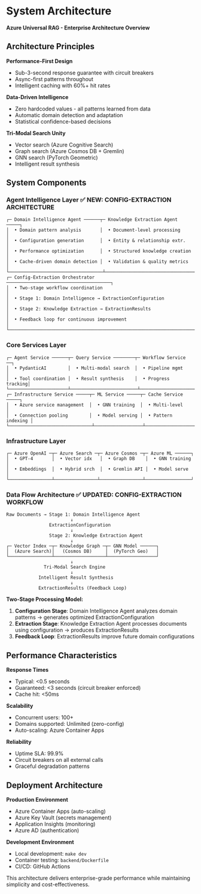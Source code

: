 # System Architecture

**Azure Universal RAG - Enterprise Architecture Overview**

## Architecture Principles

**Performance-First Design**
- Sub-3-second response guarantee with circuit breakers
- Async-first patterns throughout
- Intelligent caching with 60%+ hit rates

**Data-Driven Intelligence**
- Zero hardcoded values - all patterns learned from data
- Automatic domain detection and adaptation
- Statistical confidence-based decisions

**Tri-Modal Search Unity**
- Vector search (Azure Cognitive Search)
- Graph search (Azure Cosmos DB + Gremlin)
- GNN search (PyTorch Geometric)
- Intelligent result synthesis

## System Components

### Agent Intelligence Layer ✅ **NEW: CONFIG-EXTRACTION ARCHITECTURE**
```
┌─ Domain Intelligence Agent ──────┬─ Knowledge Extraction Agent ─────┐
│  • Domain pattern analysis       │  • Document-level processing     │
│  • Configuration generation      │  • Entity & relationship extr.   │
│  • Performance optimization      │  • Structured knowledge creation │
│  • Cache-driven domain detection │  • Validation & quality metrics  │
└───────────────────────────────────┴───────────────────────────────────┘
┌─ Config-Extraction Orchestrator ───────────────────────────────────────┐
│  • Two-stage workflow coordination                                     │
│  • Stage 1: Domain Intelligence → ExtractionConfiguration              │
│  • Stage 2: Knowledge Extraction → ExtractionResults                   │
│  • Feedback loop for continuous improvement                            │
└─────────────────────────────────────────────────────────────────────────┘
```

### Core Services Layer
```
┌─ Agent Service ──────┬─ Query Service ────────┬─ Workflow Service ──┐
│  • PydanticAI        │  • Multi-modal search  │  • Pipeline mgmt    │
│  • Tool coordination │  • Result synthesis    │  • Progress tracking│
└──────────────────────┴─────────────────────────┴─────────────────────┘
┌─ Infrastructure Service ─────┬─ ML Service ─────┬─ Cache Service ─────┐
│  • Azure service management  │  • GNN training  │  • Multi-level      │
│  • Connection pooling        │  • Model serving │  • Pattern indexing │
└───────────────────────────────┴──────────────────┴─────────────────────┘
```

### Infrastructure Layer
```
┌─ Azure OpenAI ─┬─ Azure Search ─┬─ Azure Cosmos ─┬─ Azure ML ──────┐
│  • GPT-4       │  • Vector idx   │  • Graph DB    │  • GNN training │
│  • Embeddings  │  • Hybrid srch  │  • Gremlin API │  • Model serve  │
└────────────────┴────────────────┴────────────────┴─────────────────┘
```

### Data Flow Architecture ✅ **UPDATED: CONFIG-EXTRACTION WORKFLOW**
```
Raw Documents → Stage 1: Domain Intelligence Agent
                        ↓
                ExtractionConfiguration
                        ↓
                Stage 2: Knowledge Extraction Agent
                        ↓
┌─ Vector Index ─┬─ Knowledge Graph ─┬─ GNN Model ──────┐
│  (Azure Search)│   (Cosmos DB)     │  (PyTorch Geo)   │
└────────────────┴───────────────────┴──────────────────┘
                        ↓
              Tri-Modal Search Engine
                        ↓
            Intelligent Result Synthesis
                        ↓
            ExtractionResults (Feedback Loop)
```

**Two-Stage Processing Model:**
1. **Configuration Stage**: Domain Intelligence Agent analyzes domain patterns → generates optimized ExtractionConfiguration
2. **Extraction Stage**: Knowledge Extraction Agent processes documents using configuration → produces ExtractionResults
3. **Feedback Loop**: ExtractionResults improve future domain configurations

## Performance Characteristics

**Response Times**
- Typical: <0.5 seconds
- Guaranteed: <3 seconds (circuit breaker enforced)
- Cache hit: <50ms

**Scalability**
- Concurrent users: 100+
- Domains supported: Unlimited (zero-config)
- Auto-scaling: Azure Container Apps

**Reliability**
- Uptime SLA: 99.9%
- Circuit breakers on all external calls
- Graceful degradation patterns

## Deployment Architecture

**Production Environment**
- Azure Container Apps (auto-scaling)
- Azure Key Vault (secrets management)
- Application Insights (monitoring)
- Azure AD (authentication)

**Development Environment**
- Local development: `make dev`
- Container testing: `backend/Dockerfile`
- CI/CD: GitHub Actions

This architecture delivers enterprise-grade performance while maintaining simplicity and cost-effectiveness.
